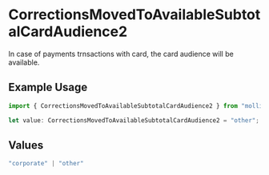 # CorrectionsMovedToAvailableSubtotalCardAudience2

In case of payments trnsactions with card, the card audience will be available.

## Example Usage

```typescript
import { CorrectionsMovedToAvailableSubtotalCardAudience2 } from "mollie-api-typescript/models/operations";

let value: CorrectionsMovedToAvailableSubtotalCardAudience2 = "other";
```

## Values

```typescript
"corporate" | "other"
```